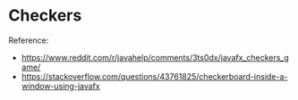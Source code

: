 # Checkers

Reference: 
- https://www.reddit.com/r/javahelp/comments/3ts0dx/javafx_checkers_game/
- https://stackoverflow.com/questions/43761825/checkerboard-inside-a-window-using-javafx
